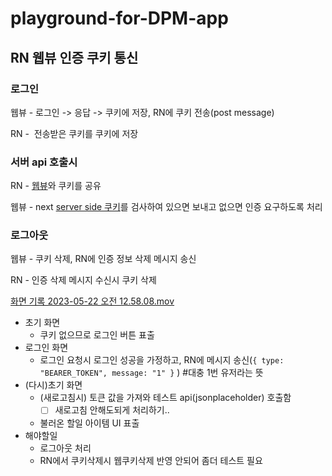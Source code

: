 # playground-for-DPM-app
## **RN 웹뷰 인증 쿠키 통신**

### 로그인

웹뷰 - 로그인 -> 응답 -> 쿠키에 저장, RN에 쿠키 전송(post message)

RN -  전송받은 쿠키를 쿠키에 저장

### 서버 api 호출시

RN - [웹뷰](https://github.com/react-native-webview/react-native-webview)와 쿠키를 공유

웹뷰 - next [server side 쿠키](https://nextjs.org/docs/app/api-reference/functions/cookies)를 검사하여 있으면 보내고 없으면 인증 요구하도록 처리

### 로그아웃

웹뷰 - 쿠키 삭제, RN에 인증 정보 삭제 메시지 송신

RN - 인증 삭제 메시지 수신시 쿠키 삭제

[화면 기록 2023-05-22 오전 12.58.08.mov](https://s3-us-west-2.amazonaws.com/secure.notion-static.com/d567241b-5a33-43ba-8830-ea34b8bcbcbd/%E1%84%92%E1%85%AA%E1%84%86%E1%85%A7%E1%86%AB_%E1%84%80%E1%85%B5%E1%84%85%E1%85%A9%E1%86%A8_2023-05-22_%E1%84%8B%E1%85%A9%E1%84%8C%E1%85%A5%E1%86%AB_12.58.08.mov)

- 초기 화면
    - 쿠키 없으므로 로그인 버튼 표출
- 로그인 화면
    - 로그인 요청시 로그인 성공을 가정하고, RN에 메시지 송신(`{ type: "BEARER_TOKEN", message: "1" }` ) #대충 1번 유저라는 뜻
- (다시)초기 화면
    - (새로고침시) 토큰 값을 가져와 테스트 api(jsonplaceholder) 호출함
        - [ ]  새로고침 안해도되게 처리하기..
    - 불러온 할일 아이템 UI 표출
- 해야할일
    - 로그아웃 처리
    - RN에서 쿠키삭제시 웹쿠키삭제 반영 안되어 좀더 테스트 필요

